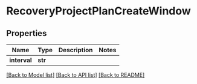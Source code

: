 # RecoveryProjectPlanCreateWindow


## Properties
Name | Type | Description | Notes
------------ | ------------- | ------------- | -------------
**interval** | **str** |  | 

[[Back to Model list]](../README.md#documentation-for-models) [[Back to API list]](../README.md#documentation-for-api-endpoints) [[Back to README]](../README.md)


